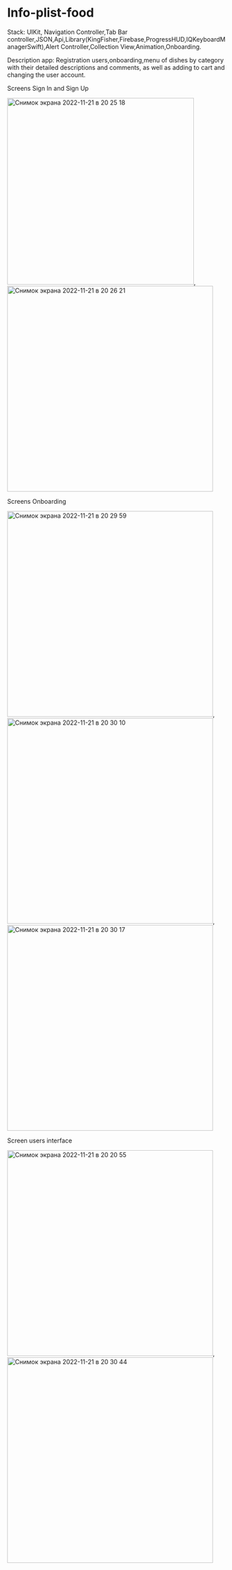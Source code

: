# Info-plist-food
Stack: UIKit, Navigation Controller,Tab Bar controller,JSON,Api,Library(KingFisher,Firebase,ProgressHUD,IQKeyboardManagerSwift),Alert Controller,Collection View,Animation,Onboarding.

Description app: Registration users,onboarding,menu of dishes by category with their detailed descriptions and comments, as well as adding to cart and changing the user account.

Screens Sign In and Sign Up

<img width="431" alt="Снимок экрана 2022-11-21 в 20 25 18" src="https://user-images.githubusercontent.com/109229621/203122120-ff581606-9585-4462-aee1-123d0d0a2d67.png">,<img width="475" alt="Снимок экрана 2022-11-21 в 20 26 21" src="https://user-images.githubusercontent.com/109229621/203122199-4b8667d4-fe73-4376-b518-d1d2e076e25a.png">


Screens Onboarding

<img width="475" alt="Снимок экрана 2022-11-21 в 20 29 59" src="https://user-images.githubusercontent.com/109229621/203133271-8b858601-753d-45f2-b78c-14c33fca5bf5.png">,<img width="475" alt="Снимок экрана 2022-11-21 в 20 30 10" src="https://user-images.githubusercontent.com/109229621/203133350-c8b0c5af-abcf-453a-9f5b-114b4af9c63a.png">,<img width="475" alt="Снимок экрана 2022-11-21 в 20 30 17" src="https://user-images.githubusercontent.com/109229621/203133408-c94417e6-2338-4381-94a8-05479f2cad3c.png">


Screen users interface

<img width="475" alt="Снимок экрана 2022-11-21 в 20 20 55" src="https://user-images.githubusercontent.com/109229621/203120041-329095c8-3c6e-492e-85da-996084d71409.png">,
<img width="475" alt="Снимок экрана 2022-11-21 в 20 30 44" src="https://user-images.githubusercontent.com/109229621/203133144-b83642a6-aa89-4b17-a7a8-9536250cb1bc.png">




